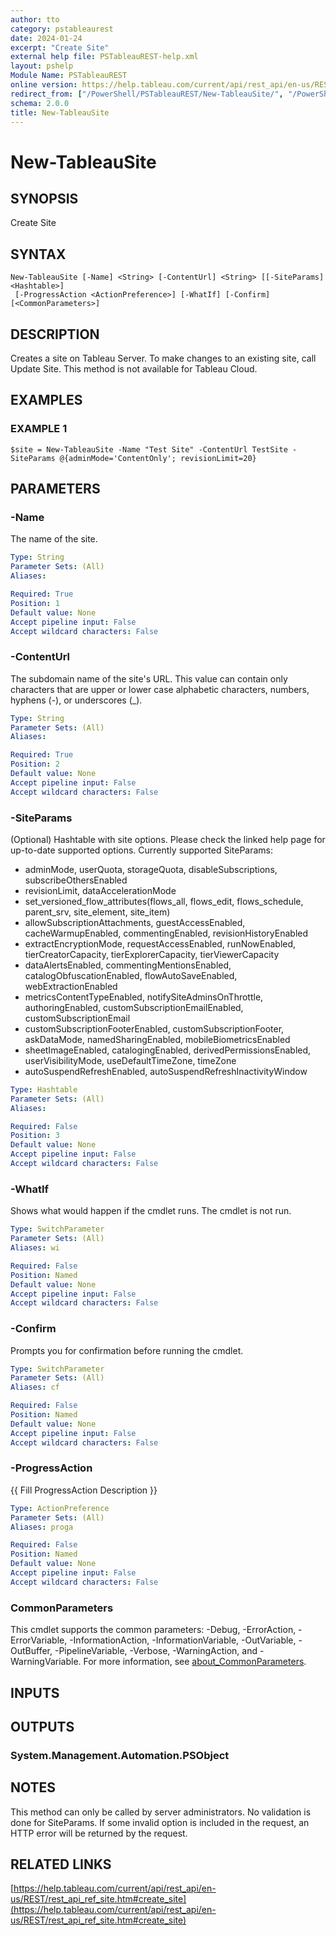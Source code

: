 ```yaml
---
author: tto
category: pstableaurest
date: 2024-01-24
excerpt: "Create Site"
external help file: PSTableauREST-help.xml
layout: pshelp
Module Name: PSTableauREST
online version: https://help.tableau.com/current/api/rest_api/en-us/REST/rest_api_ref_site.htm#create_site
redirect_from: ["/PowerShell/PSTableauREST/New-TableauSite/", "/PowerShell/PSTableauREST/new-tableausite/", "/PowerShell/new-tableausite/"]
schema: 2.0.0
title: New-TableauSite
---
```


# New-TableauSite

## SYNOPSIS
Create Site

## SYNTAX

```
New-TableauSite [-Name] <String> [-ContentUrl] <String> [[-SiteParams] <Hashtable>]
 [-ProgressAction <ActionPreference>] [-WhatIf] [-Confirm] [<CommonParameters>]
```

## DESCRIPTION
Creates a site on Tableau Server.
To make changes to an existing site, call Update Site.
This method is not available for Tableau Cloud.

## EXAMPLES

### EXAMPLE 1
```
$site = New-TableauSite -Name "Test Site" -ContentUrl TestSite -SiteParams @{adminMode='ContentOnly'; revisionLimit=20}
```

## PARAMETERS

### -Name
The name of the site.

```yaml
Type: String
Parameter Sets: (All)
Aliases:

Required: True
Position: 1
Default value: None
Accept pipeline input: False
Accept wildcard characters: False
```

### -ContentUrl
The subdomain name of the site's URL.
This value can contain only characters that are upper or lower case alphabetic characters, numbers, hyphens (-), or underscores (_).

```yaml
Type: String
Parameter Sets: (All)
Aliases:

Required: True
Position: 2
Default value: None
Accept pipeline input: False
Accept wildcard characters: False
```

### -SiteParams
(Optional)
Hashtable with site options.
Please check the linked help page for up-to-date supported options.
Currently supported SiteParams:
- adminMode, userQuota, storageQuota, disableSubscriptions, subscribeOthersEnabled
- revisionLimit, dataAccelerationMode
- set_versioned_flow_attributes(flows_all, flows_edit, flows_schedule, parent_srv, site_element, site_item)
- allowSubscriptionAttachments, guestAccessEnabled, cacheWarmupEnabled, commentingEnabled, revisionHistoryEnabled
- extractEncryptionMode, requestAccessEnabled, runNowEnabled, tierCreatorCapacity, tierExplorerCapacity, tierViewerCapacity
- dataAlertsEnabled, commentingMentionsEnabled, catalogObfuscationEnabled, flowAutoSaveEnabled, webExtractionEnabled
- metricsContentTypeEnabled, notifySiteAdminsOnThrottle, authoringEnabled, customSubscriptionEmailEnabled, customSubscriptionEmail
- customSubscriptionFooterEnabled, customSubscriptionFooter, askDataMode, namedSharingEnabled, mobileBiometricsEnabled
- sheetImageEnabled, catalogingEnabled, derivedPermissionsEnabled, userVisibilityMode, useDefaultTimeZone, timeZone
- autoSuspendRefreshEnabled, autoSuspendRefreshInactivityWindow

```yaml
Type: Hashtable
Parameter Sets: (All)
Aliases:

Required: False
Position: 3
Default value: None
Accept pipeline input: False
Accept wildcard characters: False
```

### -WhatIf
Shows what would happen if the cmdlet runs.
The cmdlet is not run.

```yaml
Type: SwitchParameter
Parameter Sets: (All)
Aliases: wi

Required: False
Position: Named
Default value: None
Accept pipeline input: False
Accept wildcard characters: False
```

### -Confirm
Prompts you for confirmation before running the cmdlet.

```yaml
Type: SwitchParameter
Parameter Sets: (All)
Aliases: cf

Required: False
Position: Named
Default value: None
Accept pipeline input: False
Accept wildcard characters: False
```

### -ProgressAction
{{ Fill ProgressAction Description }}

```yaml
Type: ActionPreference
Parameter Sets: (All)
Aliases: proga

Required: False
Position: Named
Default value: None
Accept pipeline input: False
Accept wildcard characters: False
```

### CommonParameters
This cmdlet supports the common parameters: -Debug, -ErrorAction, -ErrorVariable, -InformationAction, -InformationVariable, -OutVariable, -OutBuffer, -PipelineVariable, -Verbose, -WarningAction, and -WarningVariable. For more information, see [about_CommonParameters](http://go.microsoft.com/fwlink/?LinkID=113216).

## INPUTS

## OUTPUTS

### System.Management.Automation.PSObject
## NOTES
This method can only be called by server administrators.
No validation is done for SiteParams.
If some invalid option is included in the request, an HTTP error will be returned by the request.

## RELATED LINKS

[https://help.tableau.com/current/api/rest_api/en-us/REST/rest_api_ref_site.htm#create_site](https://help.tableau.com/current/api/rest_api/en-us/REST/rest_api_ref_site.htm#create_site)

